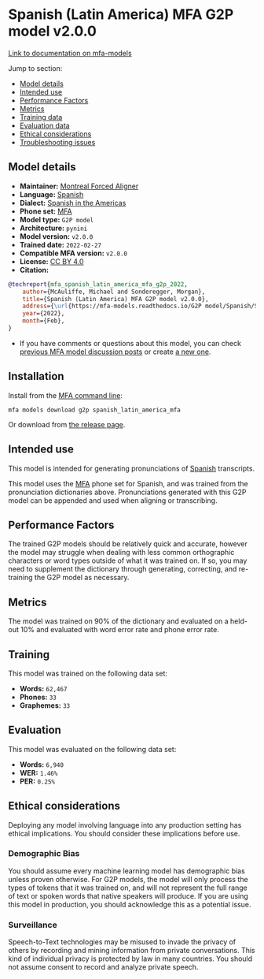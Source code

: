 
# Spanish (Latin America) MFA G2P model v2.0.0

[Link to documentation on mfa-models](https://mfa-models.readthedocs.io/en/main/g2p/spanish_latin_america_mfa.html)

Jump to section:

- [Model details](#model-details)
- [Intended use](#intended-use)
- [Performance Factors](#performance-factors)
- [Metrics](#metrics)
- [Training data](#training-data)
- [Evaluation data](#evaluation-data)
- [Ethical considerations](#ethical-considerations)
- [Troubleshooting issues](#troubleshooting-issues)

## Model details

- **Maintainer:** [Montreal Forced Aligner](https://montreal-forced-aligner.readthedocs.io/)
- **Language:** [Spanish](https://en.wikipedia.org/wiki/Spanish_language)
- **Dialect:** [Spanish in the Americas](https://en.wikipedia.org/wiki/Spanish_language_in_the_Americas)
- **Phone set:** [MFA](https://mfa-models.readthedocs.io/en/refactor/mfa_phone_set.html#spanish)
- **Model type:** `G2P model`
- **Architecture:** `pynini`
- **Model version:** `v2.0.0`
- **Trained date:** `2022-02-27`
- **Compatible MFA version:** `v2.0.0`
- **License:** [CC BY 4.0](https://github.com/MontrealCorpusTools/mfa-models/tree/main/g2p/spanish/latin_america_mfa/v2.0.0/LICENSE)
- **Citation:**

```bibtex
@techreport{mfa_spanish_latin_america_mfa_g2p_2022,
	author={McAuliffe, Michael and Sonderegger, Morgan},
	title={Spanish (Latin America) MFA G2P model v2.0.0},
	address={\url{https://mfa-models.readthedocs.io/G2P model/Spanish/Spanish (Latin America) MFA G2P model v2_0_0.html}},
	year={2022},
	month={Feb},
}
```

- If you have comments or questions about this model, you can check [previous MFA model discussion posts](https://github.com/MontrealCorpusTools/mfa-models/discussions?discussions_q=Spanish+Latin+America+MFA+G2P+model+v2.0.0) or create [a new one](https://github.com/MontrealCorpusTools/mfa-models/discussions/new).

## Installation

Install from the [MFA command line](https://montreal-forced-aligner.readthedocs.io/en/latest/user_guide/models/index.html):

```
mfa models download g2p spanish_latin_america_mfa
```

Or download from [the release page](https://github.com/MontrealCorpusTools/mfa-models/releases/tag/g2p-spanish_latin_america_mfa-v2.0.0).

## Intended use

This model is intended for generating pronunciations of [Spanish](https://en.wikipedia.org/wiki/Spanish_language) transcripts.

This model uses the [MFA](https://mfa-models.readthedocs.io/en/refactor/mfa_phone_set.html#spanish) phone set for Spanish, and was trained from the pronunciation dictionaries above.
Pronunciations generated with this G2P model can be appended and used when aligning or transcribing.

## Performance Factors

The trained G2P models should be relatively quick and accurate, however the model may struggle when dealing with less common orthographic characters or word types outside of what it was trained on.
If so, you may need to supplement the dictionary through generating, correcting, and re-training the G2P model as necessary.

## Metrics

The model was trained on 90% of the dictionary and evaluated on a held-out 10% and evaluated with word error rate and phone error rate.

## Training

This model was trained on the following data set:


* **Words:** `62,467`
* **Phones:** `33`
* **Graphemes:** `33`

## Evaluation

This model was evaluated on the following data set:


* **Words:** `6,940`
* **WER:** `1.46%`
* **PER:** `0.25%`

## Ethical considerations

Deploying any model involving language into any production setting has ethical implications. You should consider these implications before use.

### Demographic Bias

You should assume every machine learning model has demographic bias unless proven otherwise.
For G2P models, the model will only process the types of tokens that it was trained on, and will not represent the full range of text or spoken words that
native speakers will produce.
If you are using this model in production, you should acknowledge this as a potential issue.

### Surveillance

Speech-to-Text technologies may be misused to invade the privacy of others by recording and mining information from private conversations.
This kind of individual privacy is protected by law in many countries.
You should not assume consent to record and analyze private speech.
